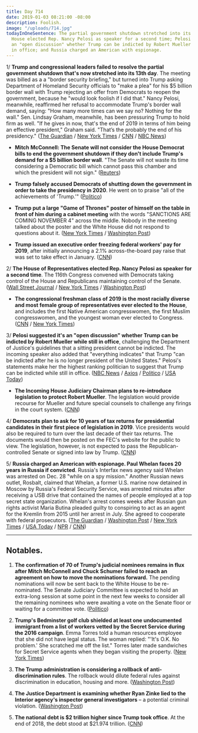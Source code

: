```yaml
---
title: Day 714
date: 2019-01-03 08:21:00 -08:00
description: Foolish.
image: "/uploads/714.jpg"
todayInOneSentence: The partial government shutdown stretched into its 13th day; the
  House elected Rep. Nancy Pelosi as speaker for a second time; Pelosi suggested it's
  an "open discussion" whether Trump can be indicted by Robert Mueller while still
  in office; and Russia charged an American with espionage.
---
```


1/ **Trump and congressional leaders failed to resolve the partial government shutdown that's now stretched into its 13th day**. The meeting was billed as a a "border security briefing," but turned into Trump asking Department of Homeland Security officials to "make a plea" for his $5 billion border wall with Trump rejecting an offer from Democrats to reopen the government, because he "would look foolish if I did that." Nancy Pelosi, meanwhile, reaffirmed her refusal to accommodate Trump's border wall demand, saying: "How many more times can we say no? Nothing for the wall." Sen. Lindsay Graham, meanwhile, has been pressuring Trump to hold firm as well. "If he gives in now, that's the end of 2019 in terms of him being an effective president," Graham said. "That’s the probably the end of his presidency." ([The Guardian](https://www.theguardian.com/us-news/2019/jan/02/trump-government-shutdown-meeting-democrats-republicans) / [New York Times](https://www.nytimes.com/2019/01/02/us/politics/trump-congress-shutdown.html) / [CNN](https://www.cnn.com/2019/01/02/politics/donald-trump-shutdown-congress-meeting/index.html) / [NBC News](https://www.nbcnews.com/politics/congress/pelosi-has-message-trump-nothing-wall-n953996))

* **Mitch McConnell: The Senate will not consider the House Democrat bills to end the government shutdown if they don't include Trump's demand for a $5 billion border wall**. "The Senate will not waste its time considering a Democratic bill which cannot pass this chamber and which the president will not sign." ([Reuters](https://www.reuters.com/article/us-usa-shutdown-mcconnell/senate-will-not-consider-house-democratic-bills-to-end-shutdown-republican-mcconnell-idUSKCN1OX01I))

* **Trump falsely accused Democrats of shutting down the government in order to take the presidency in 2020**. He went on to praise "all of the achievements of 'Trump.'" ([Politico](https://www.politico.com/story/2019/01/03/trump-shutdown-democratic-ploy-1079022))

* **Trump put a large "Game of Thrones" poster of himself on the table in front of him during a cabinet meeting** with the words "SANCTIONS ARE COMING NOVEMBER 4" across the middle. Nobody in the meeting talked about the poster and the White House did not respond to questions about it. ([New York Times](https://www.nytimes.com/2019/01/03/us/politics/trump-game-of-thrones-poster.html) / [Washington Post](https://www.washingtonpost.com/politics/a-defensive-trump-calls-a-cabinet-meeting-and-uses-it-to-boast-deflect-and-distract/2019/01/02/21600a3a-0ec3-11e9-8938-5898adc28fa2_story.html))

* **Trump issued an executive order freezing federal workers' pay for 2019**, after initially announcing a 2.1% across-the-board pay raise that was set to take effect in January. ([CNN](https://www.cnn.com/2018/12/29/politics/trump-executive-order-federal-workers-pay-freeze/index.html))

2/ **The House of Representatives elected Rep. Nancy Pelosi as speaker for a second time**. The 116th Congress convened with Democrats taking control of the House and Republicans maintaining control of the Senate. ([Wall Street Journal](https://www.wsj.com/articles/new-congress-convenes-with-pelosi-set-to-be-elected-house-speaker-11546535431) / [New York Times](https://www.nytimes.com/2019/01/03/us/politics/new-congress.html) / [Washington Post](https://www.washingtonpost.com/powerpost/the-new-congress-pelosi-poised-to-retake-gavel-as-shutdown-continues/2019/01/03/2c5f0824-0f49-11e9-8938-5898adc28fa2_story.html))

* **The congressional freshman class of 2019 is the most racially diverse and most female group of representatives ever elected to the House**, and includes the first Native American congresswomen, the first Muslim congresswomen, and the youngest woman ever elected to Congress. ([CNN](https://www.cnn.com/2019/01/03/politics/new-congress-history-women-diversity/index.html) / [New York Times](https://www.nytimes.com/interactive/2018/11/28/us/politics/congress-freshman-class.html))

3/ **Pelosi suggested it's an "open discussion" whether Trump can be indicted by Robert Mueller while still in office**, challenging the Department of Justice's guidelines that a sitting president cannot be indicted. The incoming speaker also added that "everything indicates" that Trump "can be indicted after he is no longer president of the United States." Pelosi's statements make her the highest ranking politician to suggest that Trump can be indicted while still in office. ([NBC News](https://www.nbcnews.com/politics/congress/nancy-pelosi-doesn-t-rule-out-impeaching-trump-n954116) / [Axios](https://www.axios.com/nancy-pelosi-speaker-of-the-house-speech-3fc7ccca-ff47-4fe9-bf2f-a3c4d05c30c2.html) / [Politico](https://www.politico.com/story/2019/01/03/trump-indictment-pelosi-1078249) / [USA Today](https://www.usatoday.com/story/news/politics/2019/01/03/nancy-pelosi-trump-can-expect-different-world-new-congress/2391622002/))

* **The Incoming House Judiciary Chairman plans to re-introduce legislation to protect Robert Mueller**. The legislation would provide recourse for Mueller and future special counsels to challenge any firings in the court system. ([CNN](https://www.cnn.com/2019/01/03/politics/jerry-nadler-mueller-protection-bill/index.html))

4/ **Democrats plan to ask for 10 years of tax returns for presidential candidates in their first piece of legislation in 2019**. Vice presidents would also be required to turn over the last decade of their tax returns. The documents would then be posted on the FEC's website for the public to view. The legislation, however, is not expected to pass the Republican-controlled Senate or signed into law by Trump. ([CNN](https://www.cnn.com/2019/01/02/politics/trump-tax-returns-democrats/index.html))

5/ **Russia charged an American with espionage. Paul Whelan faces 20 years in Russia if convicted**. Russia's Interfax news agency said Whelan was arrested on Dec. 28 "while on a spy mission." Another Russian news outlet, Rosbalt, claimed that Whelan, a former U.S. marine now detained in Moscow by Russia's Federal Security Service, was arrested minutes after receiving a USB drive that contained the names of people employed at a top secret state organization. Whelan's arrest comes weeks after Russian gun rights activist Maria Butina pleaded guilty to conspiring to act as an agent for the Kremlin from 2015 until her arrest in July. She agreed to cooperate with federal prosecutors. ([The Guardian](https://www.theguardian.com/world/2019/jan/03/moscow-spy-charges-ex-marine-arrested-after-usb-drive-pickup-paul-whelan) / [Washington Post](https://www.washingtonpost.com/world/europe/american-paul-whelan-charged-with-espionage-in-russia-news-agency-reports/2019/01/03/51dab55a-0f6a-11e9-8f0c-6f878a26288a_story.html) / [New York Times](https://www.nytimes.com/2019/01/03/world/europe/us-spy-suspect-whelan-russia.html) / [USA Today](https://www.usatoday.com/story/news/world/2019/01/03/russia-indicts-american-paul-whelan-spying-charges/2471725002/) / [NPR](https://www.npr.org/2019/01/02/681624921/russia-grants-u-s-access-to-paul-whelan-arrested-on-suspicion-of-spying) / [CNN](https://www.cnn.com/2019/01/02/us/russia-detains-us-citizen-paul-whelan/index.html))

---

## Notables.

1. **The confirmation of 70 of Trump's judicial nominees remains in flux after Mitch McConnell and Chuck Schumer failed to reach an agreement on how to move the nominations forward.** The pending nominations will now be sent back to the White House to be re-nominated. The Senate Judiciary Committee is expected to hold an extra-long session at some point in the next few weeks to consider all the remaining nominees who were awaiting a vote on the Senate floor or waiting for a committee vote. ([Politico](https://www.politico.com/story/2019/01/02/trump-judicial-nominees-1077658))

2. **Trump's Bedminster golf club shielded at least one undocumented immigrant from a list of workers vetted by the Secret Service during the 2016 campaign**. Emma Torres told a human resources employee that she did not have legal status. The woman replied: "'It's O.K. No problem.' She scratched me off the list." Torres later made sandwiches for Secret Service agents when they began visiting the property. ([New York Times](https://www.nytimes.com/2019/01/03/us/trump-golf-club-illegal-immigrant-employee.html))

3. **The Trump administration is considering a rollback of anti-discrimination rules**. The rollback would dilute federal rules against discrimination in education, housing and more. ([Washington Post](https://www.washingtonpost.com/local/education/trump-administration-considers-rollback-of-anti-discrimination-rules/2019/01/02/f96347ea-046d-11e9-b5df-5d3874f1ac36_story.html))

4. **The Justice Department is examining whether Ryan Zinke lied to the Interior agency's inspector general investigators** – a potential criminal violation. ([Washington Post](https://www.washingtonpost.com/world/national-security/justice-dept-investigating-whether-zinke-lied-to-inspector-general/2019/01/03/6c9dea06-0eac-11e9-84fc-d58c33d6c8c7_story.html))

5. **The national debt is $2 trillion higher since Trump took office**. At the end of 2018, the debt stood at $21.974 trillion. ([CNN](https://www.cnn.com/2019/01/03/politics/trump-us-national-debt/index.html))